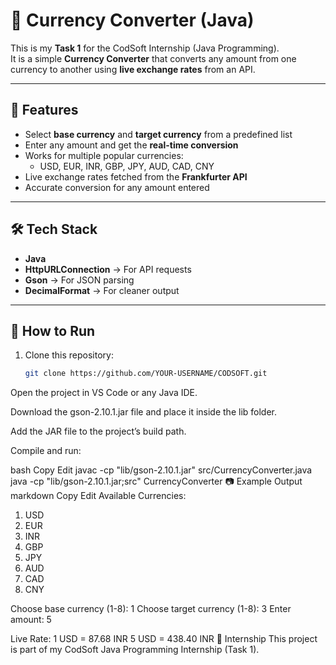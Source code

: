 # 💱 Currency Converter (Java)

This is my **Task 1** for the CodSoft Internship (Java Programming).  
It is a simple **Currency Converter** that converts any amount from one currency to another using **live exchange rates** from an API.

---

## 📌 Features
- Select **base currency** and **target currency** from a predefined list  
- Enter any amount and get the **real-time conversion**  
- Works for multiple popular currencies:  
  - USD, EUR, INR, GBP, JPY, AUD, CAD, CNY  
- Live exchange rates fetched from the **Frankfurter API**  
- Accurate conversion for any amount entered  

---

## 🛠️ Tech Stack
- **Java**  
- **HttpURLConnection** → For API requests  
- **Gson** → For JSON parsing  
- **DecimalFormat** → For cleaner output  

---

## 🚀 How to Run
1. Clone this repository:
   ```bash
   git clone https://github.com/YOUR-USERNAME/CODSOFT.git
Open the project in VS Code or any Java IDE.

Download the gson-2.10.1.jar file and place it inside the lib folder.

Add the JAR file to the project’s build path.

Compile and run:

bash
Copy
Edit
javac -cp "lib/gson-2.10.1.jar" src/CurrencyConverter.java
java -cp "lib/gson-2.10.1.jar;src" CurrencyConverter
📷 Example Output
markdown
Copy
Edit
Available Currencies:
1. USD
2. EUR
3. INR
4. GBP
5. JPY
6. AUD
7. CAD
8. CNY

Choose base currency (1-8): 1
Choose target currency (1-8): 3
Enter amount: 5

Live Rate: 1 USD = 87.68 INR
5 USD = 438.40 INR
📌 Internship
This project is part of my CodSoft Java Programming Internship (Task 1).